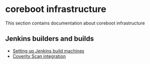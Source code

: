 # coreboot infrastructure

This section contains documentation about coreboot infrastructure

## Jenkins builders and builds
* [Setting up Jenkins build machines](builders.md)
* [Coverity Scan integration](coverity.md)
